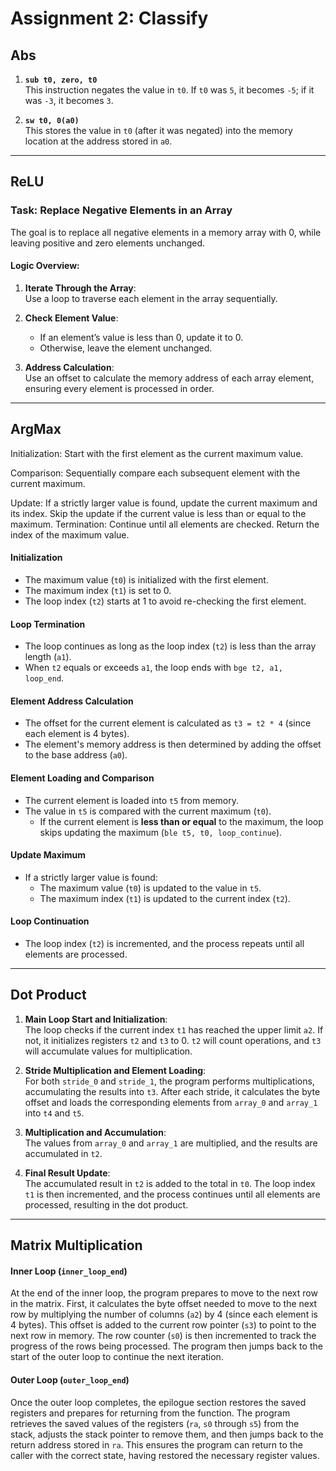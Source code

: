# Assignment 2: Classify

Abs
---
1. **`sub t0, zero, t0`**  
   This instruction negates the value in `t0`. If `t0` was `5`, it becomes `-5`; if it was `-3`, it becomes `3`.

2. **`sw t0, 0(a0)`**  
   This stores the value in `t0` (after it was negated) into the memory location at the address stored in `a0`.


---

ReLU
---

### Task: Replace Negative Elements in an Array

The goal is to replace all negative elements in a memory array with 0, while leaving positive and zero elements unchanged.  

#### Logic Overview:
1. **Iterate Through the Array**:  
   Use a loop to traverse each element in the array sequentially.

2. **Check Element Value**:  
   - If an element’s value is less than 0, update it to 0.  
   - Otherwise, leave the element unchanged.  

3. **Address Calculation**:  
   Use an offset to calculate the memory address of each array element, ensuring every element is processed in order.  

---

ArgMax
---
Initialization:
Start with the first element as the current maximum value.

Comparison:
Sequentially compare each subsequent element with the current maximum.

Update:
If a strictly larger value is found, update the current maximum and its index.
Skip the update if the current value is less than or equal to the maximum.
Termination:
Continue until all elements are checked. Return the index of the maximum value.

#### Initialization
- The maximum value (`t0`) is initialized with the first element.  
- The maximum index (`t1`) is set to 0.  
- The loop index (`t2`) starts at 1 to avoid re-checking the first element.

#### Loop Termination
- The loop continues as long as the loop index (`t2`) is less than the array length (`a1`).  
- When `t2` equals or exceeds `a1`, the loop ends with `bge t2, a1, loop_end`.

#### Element Address Calculation
- The offset for the current element is calculated as `t3 = t2 * 4` (since each element is 4 bytes).  
- The element's memory address is then determined by adding the offset to the base address (`a0`).

#### Element Loading and Comparison
- The current element is loaded into `t5` from memory.  
- The value in `t5` is compared with the current maximum (`t0`).  
  - If the current element is **less than or equal** to the maximum, the loop skips updating the maximum (`ble t5, t0, loop_continue`).

#### Update Maximum
- If a strictly larger value is found:
  - The maximum value (`t0`) is updated to the value in `t5`.  
  - The maximum index (`t1`) is updated to the current index (`t2`).

#### Loop Continuation
- The loop index (`t2`) is incremented, and the process repeats until all elements are processed.

---
  
Dot Product
---

1. **Main Loop Start and Initialization**:  
   The loop checks if the current index `t1` has reached the upper limit `a2`. If not, it initializes registers `t2` and `t3` to 0. `t2` will count operations, and `t3` will accumulate values for multiplication.

2. **Stride Multiplication and Element Loading**:  
   For both `stride_0` and `stride_1`, the program performs multiplications, accumulating the results into `t3`. After each stride, it calculates the byte offset and loads the corresponding elements from `array_0` and `array_1` into `t4` and `t5`.

3. **Multiplication and Accumulation**:  
   The values from `array_0` and `array_1` are multiplied, and the results are accumulated in `t2`.

4. **Final Result Update**:  
   The accumulated result in `t2` is added to the total in `t0`. The loop index `t1` is then incremented, and the process continues until all elements are processed, resulting in the dot product.

---

Matrix Multiplication 
---

#### Inner Loop (`inner_loop_end`)

At the end of the inner loop, the program prepares to move to the next row in the matrix. First, it calculates the byte offset needed to move to the next row by multiplying the number of columns (`a2`) by 4 (since each element is 4 bytes). This offset is added to the current row pointer (`s3`) to point to the next row in memory. The row counter (`s0`) is then incremented to track the progress of the rows being processed. The program then jumps back to the start of the outer loop to continue the next iteration.

#### Outer Loop (`outer_loop_end`)

Once the outer loop completes, the epilogue section restores the saved registers and prepares for returning from the function. The program retrieves the saved values of the registers (`ra`, `s0` through `s5`) from the stack, adjusts the stack pointer to remove them, and then jumps back to the return address stored in `ra`. This ensures the program can return to the caller with the correct state, having restored the necessary register values.
